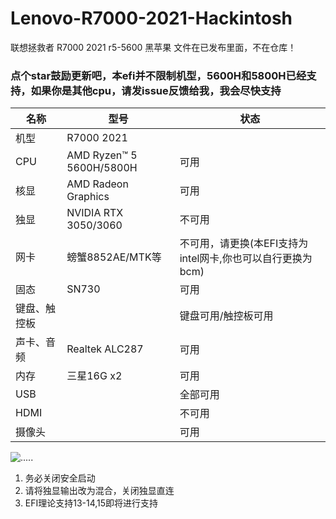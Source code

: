 # Lenovo-R7000-2021-Hackintosh
联想拯救者 R7000 2021 r5-5600 黑苹果
文件在已发布里面，不在仓库！
### 点个star鼓励更新吧，本efi并不限制机型，5600H和5800H已经支持，如果你是其他cpu，请发issue反馈给我，我会尽快支持
| 名称         | 型号                | 状态                 |
| ------------ | ------------------- | -------------------- |
| 机型         | R7000 2021 |                               |
| CPU          | AMD Ryzen™ 5 5600H/5800H  | 可用                 |
| 核显         | AMD Radeon Graphics | 可用                 |
| 独显         | NVIDIA RTX 3050/3060 | 不可用                 |
| 网卡         | 螃蟹8852AE/MTK等              | 不可用，请更换(本EFI支持为intel网卡,你也可以自行更换为bcm) |
| 固态         | SN730 | 可用                 |
| 键盘、触控板 |                     | 键盘可用/触控板可用                 |
| 声卡、音频   | Realtek ALC287      | 可用              |
| 内存         | 三星16G x2          | 可用                 |
| USB          |                     | 全部可用 |
| HDMI          |                     | 不可用 |
| 摄像头    |                     | 可用 |

 ![.....](https://img.shields.io/github/downloads/qine233/Lenovo-R7000-2021-Hackintosh/total.svg?style=flat-square)
1. 务必关闭安全启动
2. 请将独显输出改为混合，关闭独显直连
3. EFI理论支持13-14,15即将进行支持

